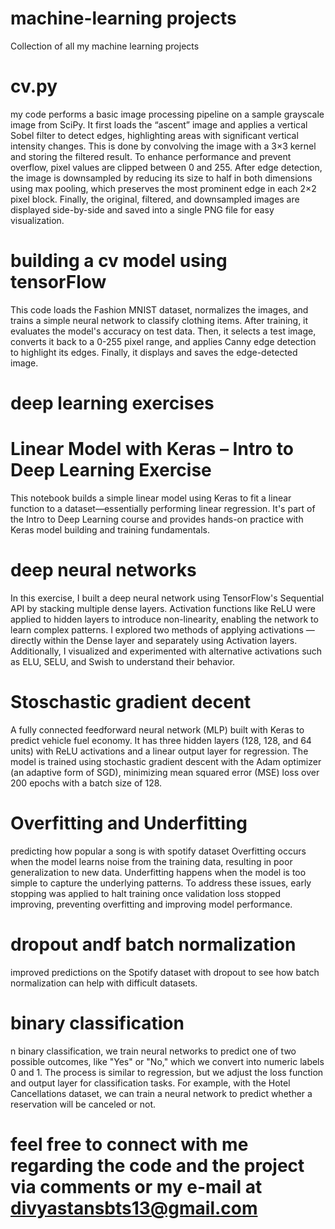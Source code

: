 # machine-learning projects

Collection of all my machine learning projects 
# cv.py
my code performs a basic image processing pipeline on a sample grayscale image from SciPy. It first loads the “ascent” image and applies a vertical Sobel filter to detect edges, highlighting areas with significant vertical intensity changes. This is done by convolving the image with a 3×3 kernel and storing the filtered result. To enhance performance and prevent overflow, pixel values are clipped between 0 and 255. After edge detection, the image is downsampled by reducing its size to half in both dimensions using max pooling, which preserves the most prominent edge in each 2×2 pixel block. Finally, the original, filtered, and downsampled images are displayed side-by-side and saved into a single PNG file for easy visualization.
# building a cv model using tensorFlow
This code loads the Fashion MNIST dataset, normalizes the images, and trains a simple neural network to classify clothing items. After training, it evaluates the model's accuracy on test data. Then, it selects a test image, converts it back to a 0-255 pixel range, and applies Canny edge detection to highlight its edges. Finally, it displays and saves the edge-detected image.
# deep learning exercises
# Linear Model with Keras – Intro to Deep Learning Exercise
This notebook builds a simple linear model using Keras to fit a linear function to a dataset—essentially performing linear regression. It's part of the Intro to Deep Learning course and provides hands-on practice with Keras model building and training fundamentals.
 # deep neural networks
In this exercise, I built a deep neural network using TensorFlow's Sequential API by stacking multiple dense layers. Activation functions like ReLU were applied to hidden layers to introduce non-linearity, enabling the network to learn complex patterns. I explored two methods of applying activations — directly within the Dense layer and separately using Activation layers. Additionally, I visualized and experimented with alternative activations such as ELU, SELU, and Swish to understand their behavior.
# Stoschastic gradient decent
A fully connected feedforward neural network (MLP) built with Keras to predict vehicle fuel economy.
It has three hidden layers (128, 128, and 64 units) with ReLU activations and a linear output layer for regression.
The model is trained using stochastic gradient descent with the Adam optimizer (an adaptive form of SGD), minimizing mean squared error (MSE) loss over 200 epochs with a batch size of 128.
# Overfitting and Underfitting
predicting how popular a song is with spotify dataset
Overfitting occurs when the model learns noise from the training data, resulting in poor generalization to new data.
Underfitting happens when the model is too simple to capture the underlying patterns.
To address these issues, early stopping was applied to halt training once validation loss stopped improving, preventing overfitting and improving model performance.
# dropout andf batch normalization
 improved predictions on the Spotify dataset with dropout to see how batch normalization can help with difficult datasets.

# binary classification
n binary classification, we train neural networks to predict one of two possible outcomes, like "Yes" or "No," which we convert into numeric labels 0 and 1. The process is similar to regression, but we adjust the loss function and output layer for classification tasks. For example, with the Hotel Cancellations dataset, we can train a neural network to predict whether a reservation will be canceled or not.
 
 feel free to connect with me regarding the code and the project via comments or my e-mail at divyastansbts13@gmail.com
=======
